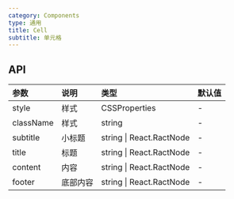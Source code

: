 ```yaml
---
category: Components
type: 通用
title: Cell
subtitle: 单元格
---
```


## API

| 参数      | 说明           | 类型          | 默认值 |
| :-------- | :------------- | :------------ | :----- |
| style     | 样式            | CSSProperties | -      |
| className | 样式            | string        | -      |
| subtitle  | 小标题          | string \| React.RactNode        | -      |
| title     | 标题            | string \| React.RactNode        | -      |
| content   | 内容            | string \| React.RactNode     | -      |
| footer    | 底部内容        | string \| React.RactNode  | -  |
